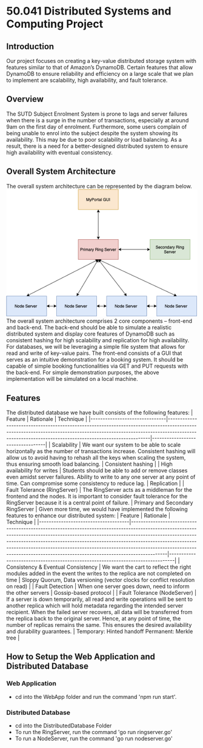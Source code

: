 # 50.041 Distributed Systems and Computing Project

## Introduction
Our project focuses on creating a key-value distributed storage system with features similar to that of Amazon’s DynamoDB. Certain features that allow DynamoDB to ensure reliability and efficiency on a large scale that we plan to implement are scalability, high availability, and fault tolerance.

## Overview
The SUTD Subject Enrolment System is prone to lags and server failures when there is a surge in the number of transactions, especially at around 9am on the first day of enrolment. Furthermore, some users complain of being unable to enrol into the subject despite the system showing its availability. This may be due to poor scalability or load balancing. As a result, there is a need for a better-designed distributed system to ensure high availability with eventual consistency.

## Overall System Architecture
The overall system architecture can be represented by the diagram below.
![system_architecture_image](./pictures/architecture.png)
The overall system architecture comprises 2 core components – front-end and back-end. The back-end should be able to simulate a realistic distributed system and display core features of DynamoDB such as consistent hashing for high scalability and replication for high availability. For databases, we will be leveraging a simple file system that allows for read and write of key-value pairs. The front-end consists of a GUI that serves as an intuitive demonstration for a booking system. It should be capable of simple booking functionalities via GET and PUT requests with the back-end. For simple demonstration purposes, the above implementation will be simulated on a local machine.

## Features
The distributed database we have built consists of the following features:
| Feature                       | Rationale                                                                                                                                                                                                                         | Technique                        |
|-------------------------------|-----------------------------------------------------------------------------------------------------------------------------------------------------------------------------------------------------------------------------------|----------------------------------|
| Scalability                   | We want our system to be able to scale horizontally as the number of transactions increase. Consistent hashing will allow us to avoid having to rehash all the keys when scaling the system, thus ensuring smooth load balancing. | Consistent hashing               |
| High availability for writes  | Students should be able to add or remove classes even amidst server failures. Ability to write to any one server at any point of time. Can compromise some consistency to reduce lag.                                             | Replication                      |
| Fault Tolerance (RingServer)  | The RingServer acts as a middleman for the frontend and the nodes. It is important to consider fault tolerance for the RingServer because it is a central point of failure.                                                       | Primary and Secondary RingServer |
Given more time, we would have implemented the following features to enhance our distributed system:
| Feature                             | Rationale                                                                                                                                                                                                                                                                                                                                                                                                           | Technique                                                                      |
|-------------------------------------|---------------------------------------------------------------------------------------------------------------------------------------------------------------------------------------------------------------------------------------------------------------------------------------------------------------------------------------------------------------------------------------------------------------------|--------------------------------------------------------------------------------|
| Consistency &  Eventual Consistency | We want the cart to reflect the right modules added in the event the writes to the replica are not completed on time                                                                                                                                                                                                                                                                                                | Sloppy Quorum, Data versioning (vector clocks for conflict resolution on read) |
| Fault Detection                     | When one server goes down, need to inform the other servers                                                                                                                                                                                                                                                                                                                                                         | Gossip-based protocol                                                          |
| Fault Tolerance (NodeServer)        | If a server is down temporarily, all read and write operations will be sent to another replica which will hold metadata regarding the intended server recipient. When the failed server recovers, all data will be transferred from the replica back to the original server. Hence, at any point of time, the number of replicas remains the same. This ensures the desired availability and durability guarantees. | Temporary: Hinted handoff Permanent: Merkle tree                               |

## How to Setup the Web Application and Distributed Database
### Web Application
* cd into the WebApp folder and run the command 'npm run start'.

### Distributed Database
* cd into the DistributedDatabase Folder
* To run the RingServer, run the command 'go run ringserver.go'
* To run a NodeServer, run the command 'go run nodeserver.go'
